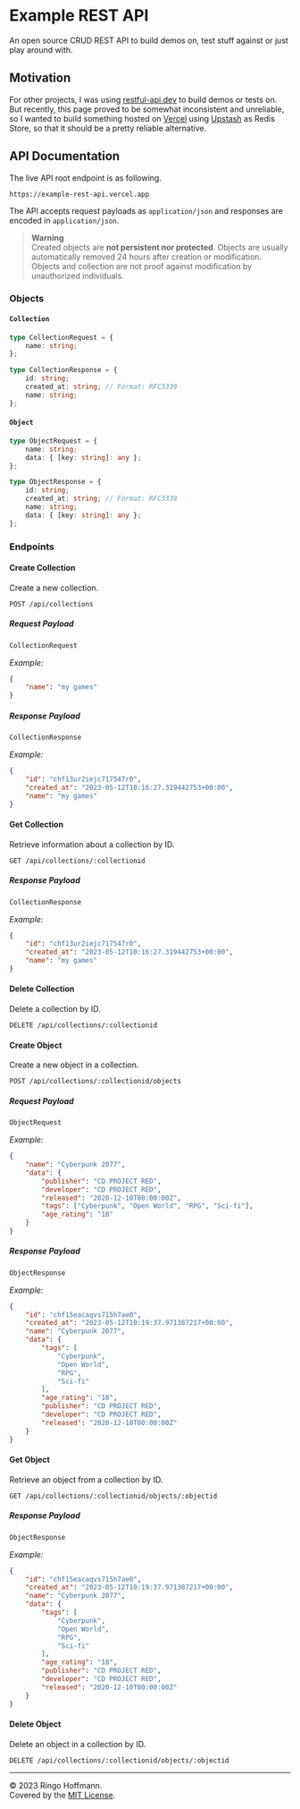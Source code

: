 # Example REST API

An open source CRUD REST API to build demos on, test stuff against or just play around with.

## Motivation

For other projects, I was using [restful-api.dev](https://restful-api.dev/) to build demos or tests on. But recently, this page proved to be somewhat inconsistent and unreliable, so I wanted to build something hosted on [Vercel](https://vercel.com) using [Upstash](https://upstash.com/) as Redis Store, so that it should be a pretty reliable alternative.

## API Documentation

The live API root endpoint is as following.
```
https://example-rest-api.vercel.app
```

The API accepts request payloads as `application/json` and responses are encoded in `application/json`.

> **Warning**  
> Created objects are **not persistent nor protected**. Objects are usually automatically removed 24 hours after creation or modification. Objects and collection are not proof against modification by unauthorized individuals.

### Objects

#### `Collection`

```ts
type CollectionRequest = {
    name: string;
};

type CollectionResponse = {
    id: string;
    created_at: string; // Format: RFC3339
    name: string;
};
```

#### `Object`

```ts
type ObjectRequest = {
    name: string;
    data: { [key: string]: any };
};

type ObjectResponse = {
    id: string;
    created_at: string; // Format: RFC3339
    name: string;
    data: { [key: string]: any };
};
```

### Endpoints

#### Create Collection

Create a new collection.

```
POST /api/collections
```

##### Request Payload

```ts
CollectionRequest
```

*Example:*
```json
{
    "name": "my games"
}
```

##### Response Payload

```ts
CollectionResponse
```

*Example:*
```json
{
	"id": "chf13ur2iejc717547r0",
	"created_at": "2023-05-12T10:16:27.319442753+00:00",
	"name": "my games"
}
```

#### Get Collection

Retrieve information about a collection by ID.

```
GET /api/collections/:collectionid
```

##### Response Payload

```ts
CollectionResponse
```

*Example:*
```json
{
	"id": "chf13ur2iejc717547r0",
	"created_at": "2023-05-12T10:16:27.319442753+00:00",
	"name": "my games"
}
```

#### Delete Collection

Delete a collection by ID.

```
DELETE /api/collections/:collectionid
```

#### Create Object

Create a new object in a collection.

```
POST /api/collections/:collectionid/objects
```

##### Request Payload

```ts
ObjectRequest
```

*Example:*
```json
{
    "name": "Cyberpunk 2077",
    "data": {
        "publisher": "CD PROJECT RED",
        "developer": "CD PROJECT RED",
        "released": "2020-12-10T00:00:00Z",
        "tags": ["Cyberpunk", "Open World", "RPG", "Sci-fi"],
        "age_rating": "18"
    }
}
```

##### Response Payload

```ts
ObjectResponse
```

*Example:*
```json
{
	"id": "chf15eacaqvs715h7ae0",
	"created_at": "2023-05-12T10:19:37.971387217+00:00",
	"name": "Cyberpunk 2077",
	"data": {
		"tags": [
			"Cyberpunk",
			"Open World",
			"RPG",
			"Sci-fi"
		],
		"age_rating": "18",
		"publisher": "CD PROJECT RED",
		"developer": "CD PROJECT RED",
		"released": "2020-12-10T00:00:00Z"
	}
}
```

#### Get Object

Retrieve an object from a collection by ID.

```
GET /api/collections/:collectionid/objects/:objectid
```

##### Response Payload

```ts
ObjectResponse
```

*Example:*
```json
{
	"id": "chf15eacaqvs715h7ae0",
	"created_at": "2023-05-12T10:19:37.971387217+00:00",
	"name": "Cyberpunk 2077",
	"data": {
		"tags": [
			"Cyberpunk",
			"Open World",
			"RPG",
			"Sci-fi"
		],
		"age_rating": "18",
		"publisher": "CD PROJECT RED",
		"developer": "CD PROJECT RED",
		"released": "2020-12-10T00:00:00Z"
	}
}
```

#### Delete Object

Delete an object in a collection by ID.

```
DELETE /api/collections/:collectionid/objects/:objectid
```

---

© 2023 Ringo Hoffmann.  
Covered by the [MIT License](LICENSE).